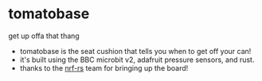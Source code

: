 # tomatobase
get up offa that thang


- tomatobase is the seat cushion that tells you when to get off your can!
- it's built using the BBC microbit v2, adafruit pressure sensors, and rust.
- thanks to the [nrf-rs](https://github.com/nrf-rs) team for bringing up the board!

